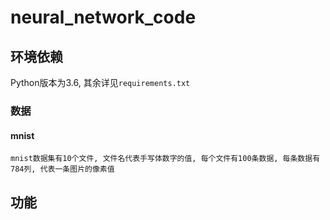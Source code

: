 # neural_network_code

## 环境依赖

Python版本为3.6, 其余详见`requirements.txt`


### 数据

#### mnist
    mnist数据集有10个文件, 文件名代表手写体数字的值, 每个文件有100条数据, 每条数据有784列, 代表一条图片的像素值

## 功能
